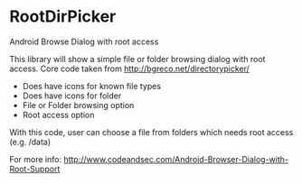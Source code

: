 RootDirPicker
=============

Android Browse Dialog with root access

This library will show a simple file or folder browsing dialog with root access.
Core code taken from http://bgreco.net/directorypicker/

* Does have icons for known file types
* Does have icons for folder
* File or Folder browsing option
* Root access option

With this code, user can choose a file from folders which needs root access (e.g. /data)

For more info: http://www.codeandsec.com/Android-Browser-Dialog-with-Root-Support
